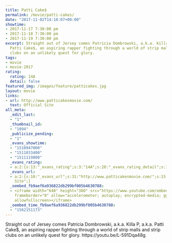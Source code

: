 ```yaml
---
title: Patti Cake$
permalink: /movie/patti-cakes/
date: "2017-11-02T14:10:07+00:00"
showtime:
- 2017-11-17 7:30:00 pm
- 2017-11-18 7:30:00 pm
- 2017-11-19 7:30:00 pm
excerpt: Straight out of Jersey comes Patricia Dombrowski, a.k.a. Killa P, a.k.a.
  Patti Cake$, an aspiring rapper fighting through a world of strip malls and strip
  clubs on an unlikely quest for glory.
tags:
- movie
- movie-2017
rating:
  rating: 14A
  detail: false
featured_img: /images/feature/patticakes.jpg
layout: movie
links:
- url: http://www.patticakesmovie.com/
  text: Official Site
all_meta:
  _edit_last:
  - "1"
  _thumbnail_id:
  - "1094"
  _publicize_pending:
  - "1"
  _evans_showtime:
  - "1510947000"
  - "1511033400"
  - "1511119800"
  _evans_rating:
  - a:2:{s:13:"_evans_rating";s:3:"14A";s:20:"_evans_rating_detail";s:15:"Coarse Language";}
  _evans_url:
  - a:2:{s:10:"_evans_url";s:31:"http://www.patticakesmovie.com/";s:15:"_evans_url_name";s:13:"Official
    Site";}
  _oembed_fb9aef6a936822db299bf005b4630788:
  - <iframe width="640" height="360" src="https://www.youtube.com/embed/L-591Dqa48g?feature=oembed"
    frameborder="0" allow="accelerometer; autoplay; encrypted-media; gyroscope; picture-in-picture"
    allowfullscreen></iframe>
  _oembed_time_fb9aef6a936822db299bf005b4630788:
  - "1562151173"
---
```


<div class="overview" dir="auto">Straight out of Jersey comes Patricia Dombrowski, a.k.a. Killa P, a.k.a. Patti Cake$, an aspiring rapper fighting through a world of strip malls and strip clubs on an unlikely quest for glory. https://youtu.be/L-591Dqa48g </div>